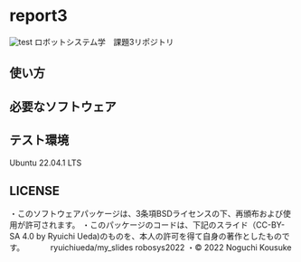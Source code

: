 # report3
![test](https://github.com/noguchi82/report3)
ロボットシステム学　課題3リポジトリ

## 使い方



## 必要なソフトウェア

## テスト環境
Ubuntu 22.04.1 LTS

## LICENSE
・このソフトウェアパッケージは、3条項BSDライセンスの下、再頒布および使用が許可されます。
・このパッケージのコードは、下記のスライド（CC-BY-SA 4.0 by Ryuichi Ueda)のものを、本人の許可を得て自身の著作としたものです。
　　　ryuichiueda/my_slides robosys2022
・© 2022 Noguchi Kousuke
